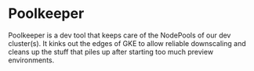 # Poolkeeper

Poolkeeper is a dev tool that keeps care of the NodePools of our dev cluster(s). It kinks out the edges of GKE to allow
reliable downscaling and cleans up the stuff that piles up after starting too much preview environments.
